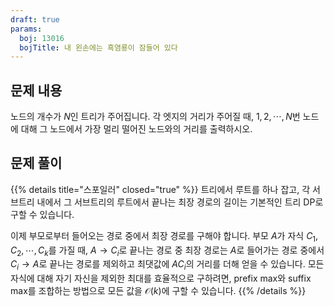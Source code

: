 ```yaml
---
draft: true
params:
  boj: 13016
  bojTitle: 내 왼손에는 흑염룡이 잠들어 있다
---
```


## 문제 내용

노드의 개수가 $N$인 트리가 주어집니다. 각 엣지의 거리가 주어질 때, $1, 2, \cdots, N$번 노드에 대해 그 노드에서 가장 멀리 떨어진 노드와의 거리를 출력하시오.

## 문제 풀이

{{% details title="스포일러" closed="true" %}}
트리에서 루트를 하나 잡고, 각 서브트리 내에서 그 서브트리의 루트에서 끝나는 최장 경로의 길이는 기본적인 트리 DP로 구할 수 있습니다.

이제 부모로부터 들어오는 경로 중에서 최장 경로를 구해야 합니다.
부모 $A$가 자식 $C_1, C_2, \cdots, C_k$를 가질 때, $A \rightarrow C_i$로 끝나는 경로 중 최장 경로는 $A$로 들어가는 경로 중에서 $C_i \rightarrow A$로 끝나는 경로를 제외하고 최댓값에 $A C_i$의 거리를 더해 얻을 수 있습니다.
모든 자식에 대해 자기 자신을 제외한 최대를 효율적으로 구하려면, prefix max와 suffix max를 조합하는 방법으로 모든 값을 $\mathcal{O}(k)$에 구할 수 있습니다.
{{% /details %}}
